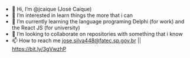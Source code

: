 - 👋 Hi, I’m @jcaique (José Caíque)
- 👀 I’m interested in learn things the more that i can
- 🌱 I’m currently learning the language programing Delphi (for work) and the React JS (for university)
- 💞️ I’m looking to collaborate on repositories with something that i know
- 📫 How to reach me jose.silva448@fatec.sp.gov.br || https://bit.ly/3gVwzhP

<!---
jcaique/jcaique is a ✨ special ✨ repository because its `README.md` (this file) appears on your GitHub profile.
You can click the Preview link to take a look at your changes.
--->
